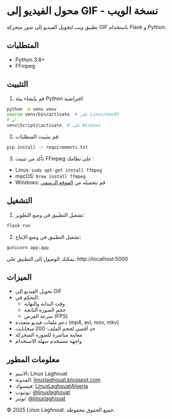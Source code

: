 # محول الفيديو إلى GIF - نسخة الويب

تطبيق ويب لتحويل الفيديو إلى صور متحركة GIF باستخدام Flask و Python.

## المتطلبات

- Python 3.8+
- FFmpeg

## التثبيت

1. قم بإنشاء بيئة Python افتراضية:
```bash
python -m venv venv
source venv/bin/activate  # على Linux/macOS
# أو
venv\Scripts\activate  # على Windows
```

2. قم بتثبيت المتطلبات:
```bash
pip install -r requirements.txt
```

3. تأكد من تثبيت FFmpeg على نظامك:
- Linux: `sudo apt-get install ffmpeg`
- macOS: `brew install ffmpeg`
- Windows: قم بتحميله من [الموقع الرسمي](https://ffmpeg.org/download.html)

## التشغيل

1. تشغيل التطبيق في وضع التطوير:
```bash
flask run
```

2. تشغيل التطبيق في وضع الإنتاج:
```bash
gunicorn app:app
```

يمكنك الوصول إلى التطبيق على: http://localhost:5000

## الميزات

- تحويل الفيديو إلى GIF
- التحكم في:
  - وقت البداية والنهاية
  - حجم الصورة الناتجة
  - سرعة العرض (FPS)
- دعم ملفات فيديو متعددة (mp4, avi, mov, mkv)
- حد أقصى لحجم الملف: 200 ميجابايت
- معاينة مباشرة للصورة المتحركة
- واجهة مستخدم سهلة الاستخدام

## معلومات المطور

- الاسم: Linux Laghouat
- المدونة: [linuxlaghouat.blogspot.com](https://linuxlaghouat.blogspot.com/)
- فيسبوك: [LinuxLaghouatAlgeria](https://www.facebook.com/LinuxLaghouatAlgeria)
- يوتيوب: [@linuxlaghouat](https://www.youtube.com/@linuxlaghouat)
- تويتر: [@linuxlaghouat](https://x.com/linuxlaghouat)

© 2025 Linux Laghouat. جميع الحقوق محفوظة.
